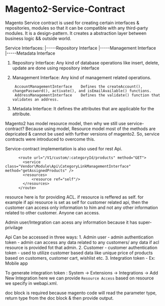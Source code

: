 # Magento2-Service-Contract

Magento Service contract is used for creating certain interfaces & repositories, modules so that it can be compatible with any third-party modules.
It is a design-pattern. It creates a abstraction layer between business logic && outside world.

Service Interfaces:
  |-----Repository Interface
  |-----Management Interface
  |-----Metadata Interface
  
  1. Repository Interface: Any kind of database operations like insert, delete, update are done using repository interface
  2. Management Interface: Any kind of management related operations.

          AccountManagementInterface	Defines the createAccount(), changePassword(), activate(), and isEmailAvailable() functions.
          AddressManagementInterface	Defines the validate() function that validates an address.
          
  3. Metadata Interface: It defines the attributes that are applicable for the attribute.

Magento2 has model resource model, then why we still use service-contract?
  Because using model, Resource model most of the methods are depricated & cannot be used with further versions of magento2. So, service contracts were introduced to overcome this.
  
Service-contract implementation is also used for rest Api.

          <route url="/V1/custom/:categoryId/products" method="GET">
            <service class="Vendor\Module\Api\CategoryLinkManagementInterface" method="getAssignedProducts" />
            <resources>
                <resource ref="self"/>
            </resources>
          </route>
  
  resource here is for providing ACL.
  <resource ref="self"/> if resource is reffered as self. for example if api resource is set as self for customer related api, then the customer can                              access only information to him and not any other information related to other customer.
  <resource ref="anonymous"/> Anyone can access.
  
  Admin user/Integration can acess any information because it has super-privilage
  
 Api Can be accessed in three ways:
    1. Admin user - admin authentication token - admin can access any data related to any customers/ any data if acl resource is provided fot that admin.
    2. Customer   - customer authentication token - used to utilize customer based data like unique price of products based on customers, customer cart,                       wishlist etc.
    3. Integration token - Ex: Mobile app
    
 To generate integration token : System -> Extensions -> Integrations -> Add New Integration
    here we can provide `Resource Access` based on resource we specify in webapi.xml.
    
 doc block is required because magento code will read the parameter type, return type from the doc block & then provide output.
    
 
    
 
